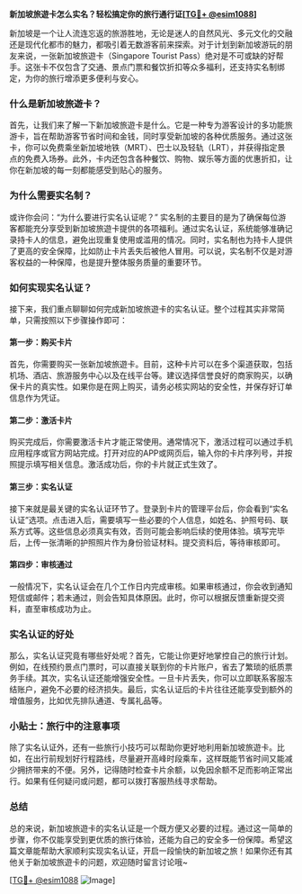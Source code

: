 **新加坡旅遊卡怎么实名？轻松搞定你的旅行通行证[[TG💪+ @esim1088](https://t.me/s/esim1088)]**

新加坡是一个让人流连忘返的旅游胜地，无论是迷人的自然风光、多元文化的交融还是现代化都市的魅力，都吸引着无数游客前来探索。对于计划到新加坡游玩的朋友来说，一张新加坡旅遊卡（Singapore Tourist Pass）绝对是不可或缺的好帮手。这张卡不仅包含了交通、景点门票和餐饮折扣等众多福利，还支持实名制绑定，为你的旅行增添更多便利与安心。

### 什么是新加坡旅遊卡？

首先，让我们来了解一下新加坡旅遊卡是什么。它是一种专为游客设计的多功能旅游卡，旨在帮助游客节省时间和金钱，同时享受新加坡的各种优质服务。通过这张卡，你可以免费乘坐新加坡地铁（MRT）、巴士以及轻轨（LRT），并获得指定景点的免费入场券。此外，卡内还包含各种餐饮、购物、娱乐等方面的优惠折扣，让你在新加坡的每一刻都能感受到贴心的服务。

### 为什么需要实名制？

或许你会问：“为什么要进行实名认证呢？” 实名制的主要目的是为了确保每位游客都能充分享受到新加坡旅遊卡提供的各项福利。通过实名认证，系统能够准确记录持卡人的信息，避免出现重复使用或滥用的情况。同时，实名制也为持卡人提供了更高的安全保障，比如防止卡片丢失后被他人冒用。可以说，实名制不仅是对游客权益的一种保障，也是提升整体服务质量的重要环节。

### 如何实现实名认证？

接下来，我们重点聊聊如何完成新加坡旅遊卡的实名认证。整个过程其实非常简单，只需按照以下步骤操作即可：

#### 第一步：购买卡片

首先，你需要购买一张新加坡旅遊卡。目前，这种卡片可以在多个渠道获取，包括机场、酒店、旅游服务中心以及在线平台等。建议选择信誉良好的商家购买，以确保卡片的真实性。如果你是在网上购买，请务必核实网站的安全性，并保存好订单信息作为凭证。

#### 第二步：激活卡片

购买完成后，你需要激活卡片才能正常使用。通常情况下，激活过程可以通过手机应用程序或官方网站完成。打开对应的APP或网页后，输入你的卡片序列号，并按照提示填写相关信息。激活成功后，你的卡片就正式生效了。

#### 第三步：实名认证

接下来就是最关键的实名认证环节了。登录到卡片的管理平台后，你会看到“实名认证”选项。点击进入后，需要填写一些必要的个人信息，如姓名、护照号码、联系方式等。这些信息必须真实有效，否则可能会影响后续的使用体验。填写完毕后，上传一张清晰的护照照片作为身份验证材料。提交资料后，等待审核即可。

#### 第四步：审核通过

一般情况下，实名认证会在几个工作日内完成审核。如果审核通过，你会收到通知短信或邮件；若未通过，则会告知具体原因。此时，你可以根据反馈重新提交资料，直至审核成功为止。

### 实名认证的好处

那么，实名认证究竟有哪些好处呢？首先，它能让你更好地掌控自己的旅行计划。例如，在线预约景点门票时，可以直接关联到你的卡片账户，省去了繁琐的纸质票务手续。其次，实名认证还能增强安全性。一旦卡片丢失，你可以立即联系客服冻结账户，避免不必要的经济损失。最后，实名认证后的卡片往往还能享受到额外的增值服务，比如优先排队通道、专属礼品等。

### 小贴士：旅行中的注意事项

除了实名认证外，还有一些旅行小技巧可以帮助你更好地利用新加坡旅遊卡。比如，在出行前规划好行程路线，尽量避开高峰时段乘车，这样既能节省时间又能减少拥挤带来的不便。另外，记得随时检查卡片余额，以免因余额不足而影响正常出行。如果有任何疑问或问题，都可以拨打客服热线寻求帮助。

### 总结

总的来说，新加坡旅遊卡的实名认证是一个既方便又必要的过程。通过这一简单的步骤，你不仅能享受到更优质的旅行体验，还能为自己的安全多一份保障。希望这篇文章能帮助大家顺利实现实名认证，开启一段愉快的新加坡之旅！如果你还有其他关于新加坡旅遊卡的问题，欢迎随时留言讨论哦~

[[TG💪+ @esim1088](https://t.me/s/esim1088) ![Image](https://i.postimg.cc/4NQfJmqS/Snipaste-2025-05-13-00-14-12.png)]
